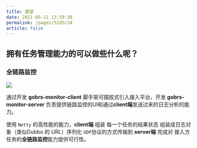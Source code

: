 ```yaml
---
title: 展望
date: 2021-05-11 13:59:38
permalink: /pages/52d5c34
article: false
---
```


## 拥有任务管理能力的可以做些什么呢？

### 全链路监控

![](https://kevin-cloud-dubbo.oss-cn-beijing.aliyuncs.com/gobrs-async/gobrs-jgzw.png)

通过开发 **gobrs-monitor-client** 脚手架可插拔式引入接入平台，开发 **gobrs-monitor-server** 负责提供链路监控的UI和通过**client端**发送过来的日志分析的能力。

使用 <code>Netty</code> 的高性能的能力，**client端** 组装 每一个任务的结果状态 组装成日志对象（类似Dubbo 的 URL）序列化 <code>UDP</code>协议的方式传输到
**server端** 完成对 接入方任务的**全链路监控**能力提供可行性。
